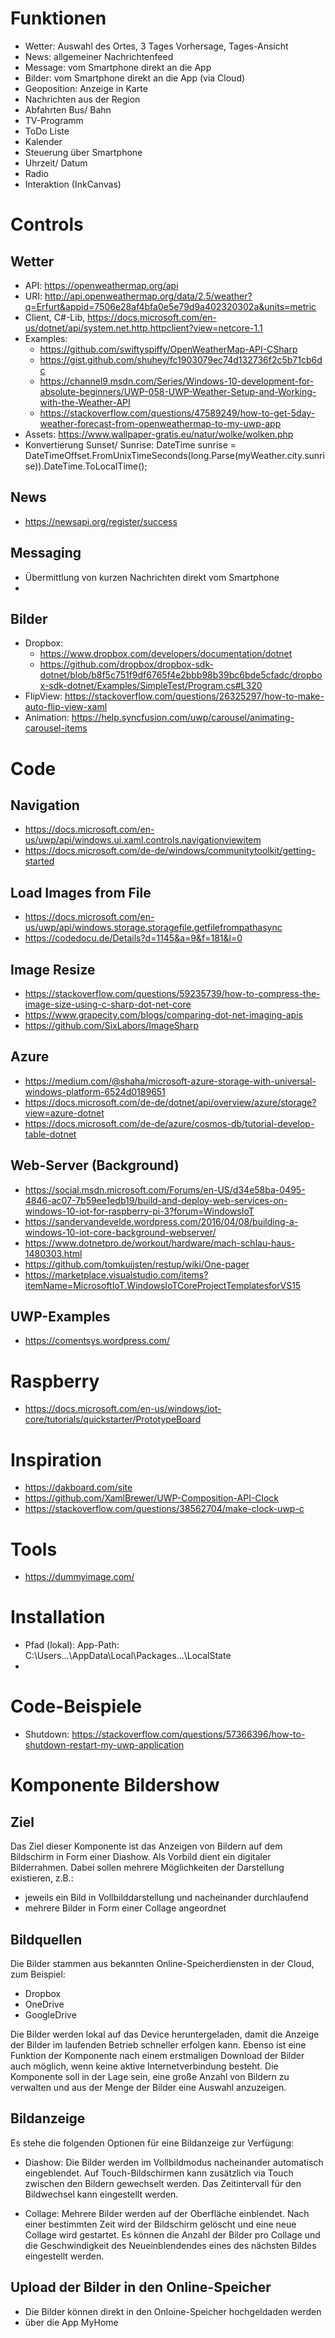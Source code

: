 ﻿
# Funktionen
- Wetter: Auswahl des Ortes, 3 Tages Vorhersage, Tages-Ansicht
- News: allgemeiner Nachrichtenfeed
- Message: vom Smartphone direkt an die App
- Bilder: vom Smartphone direkt an die App (via Cloud)
- Geoposition: Anzeige in Karte
- Nachrichten aus der Region
- Abfahrten Bus/ Bahn
- TV-Programm
- ToDo Liste
- Kalender
- Steuerung über Smartphone
- Uhrzeit/ Datum
- Radio
- Interaktion (InkCanvas)

# Controls
## Wetter
- API: https://openweathermap.org/api
- URI: http://api.openweathermap.org/data/2.5/weather?q=Erfurt&appid=7506e28af4bfa0e5e79d9a402320302a&units=metric
- Client, C#-Lib, https://docs.microsoft.com/en-us/dotnet/api/system.net.http.httpclient?view=netcore-1.1
- Examples:  
	- https://github.com/swiftyspiffy/OpenWeatherMap-API-CSharp
	- https://gist.github.com/shuhey/fc1903079ec74d132736f2c5b71cb6dc
	- https://channel9.msdn.com/Series/Windows-10-development-for-absolute-beginners/UWP-058-UWP-Weather-Setup-and-Working-with-the-Weather-API
	- https://stackoverflow.com/questions/47589249/how-to-get-5day-weather-forecast-from-openweathermap-to-my-uwp-app
- Assets: https://www.wallpaper-gratis.eu/natur/wolke/wolken.php
- Konvertierung Sunset/ Sunrise: 
  DateTime sunrise = DateTimeOffset.FromUnixTimeSeconds(long.Parse(myWeather.city.sunrise)).DateTime.ToLocalTime();

## News
 - https://newsapi.org/register/success

## Messaging
 - Übermittlung von kurzen Nachrichten direkt vom Smartphone
 - 


## Bilder
- Dropbox: 
    - https://www.dropbox.com/developers/documentation/dotnet
    - https://github.com/dropbox/dropbox-sdk-dotnet/blob/b8f5c751f9df6765f4e2bbb98b39bc6bde5cfadc/dropbox-sdk-dotnet/Examples/SimpleTest/Program.cs#L320
- FlipView: https://stackoverflow.com/questions/26325297/how-to-make-auto-flip-view-xaml
- Animation: https://help.syncfusion.com/uwp/carousel/animating-carousel-items

# Code

## Navigation
 - https://docs.microsoft.com/en-us/uwp/api/windows.ui.xaml.controls.navigationviewitem
 - https://docs.microsoft.com/de-de/windows/communitytoolkit/getting-started

## Load Images from File
 - https://docs.microsoft.com/en-us/uwp/api/windows.storage.storagefile.getfilefrompathasync
 - https://codedocu.de/Details?d=1145&a=9&f=181&l=0

## Image Resize
  - https://stackoverflow.com/questions/59235739/how-to-compress-the-image-size-using-c-sharp-dot-net-core
  - https://www.grapecity.com/blogs/comparing-dot-net-imaging-apis
  - https://github.com/SixLabors/ImageSharp

## Azure
 - https://medium.com/@shaha/microsoft-azure-storage-with-universal-windows-platform-6524d0189651
 - https://docs.microsoft.com/de-de/dotnet/api/overview/azure/storage?view=azure-dotnet
 - https://docs.microsoft.com/de-de/azure/cosmos-db/tutorial-develop-table-dotnet

## Web-Server (Background)
- https://social.msdn.microsoft.com/Forums/en-US/d34e58ba-0495-4846-ac07-7b59ee1edb19/build-and-deploy-web-services-on-windows-10-iot-for-raspberry-pi-3?forum=WindowsIoT
- https://sandervandevelde.wordpress.com/2016/04/08/building-a-windows-10-iot-core-background-webserver/
- https://www.dotnetpro.de/workout/hardware/mach-schlau-haus-1480303.html
- https://github.com/tomkuijsten/restup/wiki/One-pager
- https://marketplace.visualstudio.com/items?itemName=MicrosoftIoT.WindowsIoTCoreProjectTemplatesforVS15

## UWP-Examples
 - https://comentsys.wordpress.com/

# Raspberry
- https://docs.microsoft.com/en-us/windows/iot-core/tutorials/quickstarter/PrototypeBoard

# Inspiration
- https://dakboard.com/site
- https://github.com/XamlBrewer/UWP-Composition-API-Clock
- https://stackoverflow.com/questions/38562704/make-clock-uwp-c

# Tools
- https://dummyimage.com/

# Installation
- Pfad (lokal): App-Path: C:\Users\...\AppData\Local\Packages\...\LocalState
- 

# Code-Beispiele
- Shutdown: https://stackoverflow.com/questions/57366396/how-to-shutdown-restart-my-uwp-application

# Komponente Bildershow

## Ziel

Das Ziel dieser Komponente ist das Anzeigen von Bildern auf dem Bildschirm in Form einer Diashow. Als Vorbild dient ein digitaler Bilderrahmen. Dabei sollen mehrere Möglichkeiten der Darstellung existieren, z.B.:

- jeweils ein Bild in Vollbilddarstellung und nacheinander durchlaufend
- mehrere Bilder in Form einer Collage angeordnet

## Bildquellen

Die Bilder stammen aus bekannten Online-Speicherdiensten in der Cloud, zum Beispiel:

- Dropbox
- OneDrive
- GoogleDrive

Die Bilder werden lokal auf das Device heruntergeladen, damit die Anzeige der Bilder im laufenden Betrieb schneller erfolgen kann. Ebenso ist eine Funktion der Komponente nach einem erstmaligen Download der Bilder auch möglich, wenn keine aktive Internetverbindung besteht. Die Komponente soll in der Lage sein, eine große Anzahl von Bildern zu verwalten und aus der Menge der Bilder eine Auswahl anzuzeigen.

## Bildanzeige

Es stehe die folgenden Optionen für eine Bildanzeige zur Verfügung:

- Diashow: Die Bilder werden im Vollbildmodus nacheinander automatisch eingeblendet. Auf Touch-Bildschirmen kann zusätzlich via Touch zwischen den Bildern gewechselt werden. Das Zeitintervall für den Bildwechsel kann eingestellt werden.

- Collage: Mehrere Bilder werden auf der Oberfläche einblendet. Nach einer bestimmten Zeit wird der Bildschirm gelöscht und eine neue Collage wird gestartet. Es können die Anzahl der Bilder pro Collage und die Geschwindigkeit des Neueinblendendes eines des nächsten Bildes eingestellt werden.

## Upload der Bilder in den Online-Speicher
- Die Bilder können direkt in den Onloine-Speicher hochgeldaden werden
- über die App MyHome 